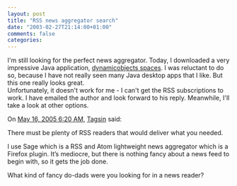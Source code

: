 ```yaml
---
layout: post
title: "RSS news aggregator search"
date: "2003-02-27T21:14:00+01:00"
comments: false
categories: 
---
```


<p>I'm still looking for the perfect news aggregator. Today, I downloaded a very impressive Java application, <a href="http://www.dynamicobjects.com/" title="dynamicobjects spaces">dynamicobjects spaces</a>. I was reluctant to do so, because I have not really seen many Java desktop apps that I like. But this one really looks great. <br />
Unfortunately, it doesn't work for me - I can't get the RSS subscriptions to work. I have emailed the author and look forward to his reply. Meanwhile, I'll take a look at other options.</p>
<section class="comments">

<div class="comment" id="comment-3">
On <a href="#comment-3" title="Permalink to this comment">May 16, 2005  6:20 AM</a>, <a href="http://tagsinaction.20m.com/rss.html" title="http://tagsinaction.20m.com/rss.html" rel="nofollow">Tagsin</a>
said:
<p>There must be plenty of RSS readers that would deliver what you needed. </p>

<p>I use Sage which is a RSS and Atom lightweight news aggregator which is a Firefox plugin. It&#8217;s mediocre, but there is nothing fancy about a news feed to begin with, so it gets the job done.</p>

<p>What kind of fancy do-dads were you looking for in a news reader?</p>


</section>

